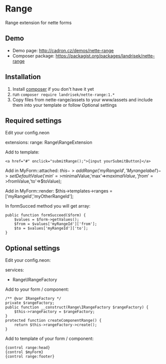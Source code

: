 Range
==================
Range extension for nette forms

Demo
----
- Demo page: http://cadron.cz/demos/nette-range
- Composer package: https://packagist.org/packages/landrisek/nette-range

Installation
------------
1. Install [composer](https://getcomposer.org/download/) if you don't have it yet
2. run `composer require landrisek/nette-range:1.*`
3. Copy files from nette-range/assets to your www/assets and include them into your template or follow Optional settings

Required settings
-----------------
Edit your config.neon  

extensions:
	range: Range\RangeExtension

Add to template:

    <a href="#" onclick="submitRange();">{input yourSubmitButton}</a>

Add in MyForm::attached:
	$this->addRange('myRangeId', 'My range label')
        ->setDefaultValue('min'=>$minimalValue,'max'=>$maximalValue,'from'=>$fromValue,'to'=>$toValue);

Add in MyForm::render:
    $this->templates->ranges = ['myRangeId','myOtherRangeId'];

In formSucced method you will get array:

    public function formSucceed($form) {
        $values = $form->getValues();
        $from = $values['myRangeId']['from'];
        $to = $values['myRangeId']['to'];
    }

Optional settings
-----------------

Edit your config.neon: 

services:
- Range\IRangeFactory

Add to your form / component:

    /** @var IRangeFactory */
    private $rangeFactory;
	public function __construct(Range\IRangeFactory $rangeFactory) {
        $this->rangeFactory = $rangeFactory;
    }
    protected function createComponentRange() {
        return $this->rangeFactory->create();
    }
Add to template of your form / component:

    {control range:head}
	{control $myForm}
	{control range:footer}